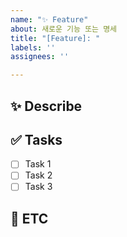 ```yaml
---
name: "✨ Feature"
about: 새로운 기능 또는 명세
title: "[Feature]: "
labels: ''
assignees: ''

---
```


## ✨ Describe
<!-- 새로운 기능, 명세에 대한 설명을 작성해 주세요. 자세히 적을수록 좋아요 ! -->

## ✅ Tasks
<!-- 해야 하는 일에 대한 Tasks를 작성해 주세요. -->

- [ ] Task 1
- [ ] Task 2
- [ ] Task 3

## 💬 ETC
<!-- 작업과 관련된 추가 정보나 참고 사항 등 더 전달할 내용이 있다면 여기에 작성해 주세요. -->
